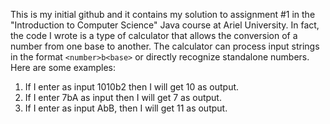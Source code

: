 This is my initial github and it contains my solution to assignment #1 in the "Introduction to Computer Science" Java course at Ariel University.
In fact, the code I wrote is a type of calculator that allows the conversion of a number from one base to another.
The calculator can process input strings in the format `<number>b<base>` or directly recognize standalone numbers. Here are some examples: 
1) If I enter as input 1010b2 then I will get 10 as output.
2) If I enter 7bA as input then I will get 7 as output.
3) If I enter as input AbB, then I will get 11 as output.
